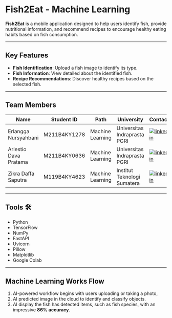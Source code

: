 # Fish2Eat - Machine Learning

**Fish2Eat** is a mobile application designed to help users identify fish, provide nutritional information, and recommend recipes to encourage healthy eating habits based on fish consumption.

---

## Key Features 
- **Fish Identification**: Upload a fish image to identify its type.  
- **Fish Information**: View detailed  about the identified fish.  
- **Recipe Recommendations**: Discover healthy recipes based on the selected fish.

---

## Team Members
| Name                           | Student ID     | Path               | University                             | Contact   |
|--------------------------------|----------------|--------------------|----------------------------------------|-----------|
| Erlangga Nursyahbani       | M211B4KY1278    | Machine Learning   | Universitas Indraprasta PGRI               | [![linkedin](https://img.shields.io/badge/linkedin-0A66C2?style=for-the-badge&logo=linkedin&logoColor=white)](https://www.linkedin.com/in/erlangganursyahbani/)  
| Ariestio Dava Pratama           | M211B4KY0636   | Machine Learning   | Universitas Indraprasta PGRI                  | [![linkedin](https://img.shields.io/badge/linkedin-0A66C2?style=for-the-badge&logo=linkedin&logoColor=white)](https://www.linkedin.com/in/ariestio-dava-pratama-897039282/)
| Zikra Daffa Saputra           | M119B4KY4623   | Machine Learning   | Institut Teknologi Sumatera               | [![linkedin](https://img.shields.io/badge/linkedin-0A66C2?style=for-the-badge&logo=linkedin&logoColor=white)](https://www.linkedin.com/in/zikra-ds/)

---

## Tools 🛠️
- Python
- TensorFlow
- NumPy
- FastAPI
- Uvicorn
- Pillow
- Matplotlib
- Google Colab

---

## Machine Learning Works Flow
1. AI-powered workflow begins with users uploading or taking a photo, 
2. AI predicted image in the cloud to identify and classify objects.
3. AI display the fish has detected items, such as fish species, with an impressive **86% accuracy**.
